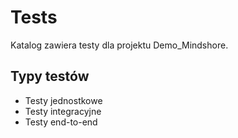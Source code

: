 # Tests

Katalog zawiera testy dla projektu Demo_Mindshore.

## Typy testów

- Testy jednostkowe
- Testy integracyjne
- Testy end-to-end